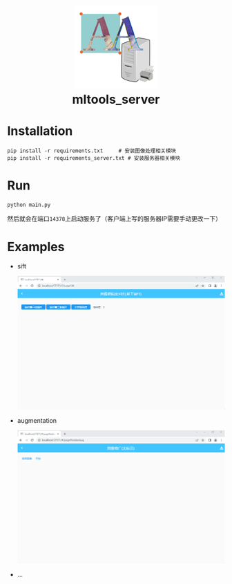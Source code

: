 <h1 align="center">
  <img src="resources/server_icon.png" height="192" width="192"><br/>mltools_server
</h1>

# Installation
```
pip install -r requirements.txt     # 安装图像处理相关模块
pip install -r requirements_server.txt # 安装服务器相关模块
```

# Run
``` 
python main.py
```
然后就会在端口`14378`上启动服务了（客户端上写的服务器IP需要手动更改一下）

# Examples

* sift

  ![20220803_2](./resources/20220803_2.gif)

* augmentation

  ![20220803_1](./resources/20220803_1.gif)

* ...